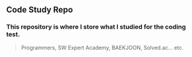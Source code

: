 ## Code Study Repo

### This repository is where I store what I studied for the coding test.

> Programmers, SW Expert Academy, BAEKJOON, Solved.ac... etc.
